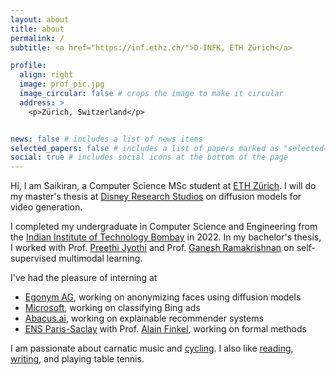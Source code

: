 ```yaml
---
layout: about
title: about
permalink: /
subtitle: <a href="https://inf.ethz.ch/">D-INFK, ETH Zürich</a>

profile:
  align: right
  image: prof_pic.jpg
  image_circular: false # crops the image to make it circular
  address: >
    <p>Zürich, Switzerland</p>


news: false # includes a list of news items
selected_papers: false # includes a list of papers marked as "selected={true}"
social: true # includes social icons at the bottom of the page
---
```


Hi, I am Saikiran, a Computer Science MSc student at [ETH Zürich](https://inf.ethz.ch/). I will do my master's thesis at [Disney Research Studios](https://studios.disneyresearch.com/) on diffusion models for video generation.

I completed my undergraduate in Computer Science and Engineering from the [Indian Institute of Technology Bombay](https://iitb.ac.in) in 2022. In my bachelor's thesis, I worked with Prof. [Preethi Jyothi](https://www.cse.iitb.ac.in/~pjyothi/) and Prof. [Ganesh Ramakrishnan](https://www.cse.iitb.ac.in/~ganesh/) on self-supervised multimodal learning. 

I've had the pleasure of interning at 
- [Egonym AG](https://egonym.com/), working on anonymizing faces using diffusion models
- [Microsoft](https://microsoft.com), working on classifying Bing ads
- [Abacus.ai](https://abacus.ai), working on explainable recommender systems
- [ENS Paris-Saclay](https://ens-paris-saclay.fr/en) with Prof. [Alain Finkel](http://www.lsv.fr/~finkel/), working on formal methods

I am passionate about carnatic music and [cycling](https://www.strava.com/athletes/116391594). I also like [reading](https://www.goodreads.com/skeleton-detective), [writing](https://asaikiran.medium.com/), and playing table tennis.   
